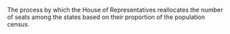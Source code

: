 The process by which the House of Representatives reallocates the number of seats among the states based on their proportion of the population census.